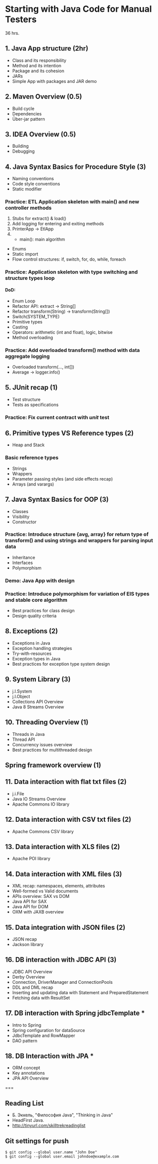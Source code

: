 # Starting with Java Code for Manual Testers
36 hrs.

## 1. Java App structure (2hr)
- Class and its responsibility 
- Method and its intention 
- Package and its cohesion 
- JARs
- Simple App with packages and JAR demo 

## 2. Maven Overview (0.5)
- Build cycle
- Dependencies
- Über-jar pattern

## 3. IDEA Overview (0.5)
- Building
- Debugging

## 4. Java Syntax Basics for Procedure Style (3)
- Naming conventions
- Code style conventions 
- Static modifier

### Practice: ETL Application skeleton with main() and new controller methods 

1. Stubs for extract() & load()
2. Add logging for entering and exiting methods
3. PrinterApp -> EtlApp 
4. * main(): main algorithm
- Enums
- Static import
- Flow control structures: if, switch, for, do, while, foreach

### Practice: Application skeleton with type switching and structure types loop
#### DoD:
- Enum Loop
- Refactor API: extract -> String[]
- Refactor transform(String) -> transform(String[])
- Switch(SYSTEM_TYPE)
- Primitive types
- Casting
- Operators: arithmetic (int and float), logic, bitwise
- Method overloading

### Practice: Add overloaded transform() method with data aggregate logging
- Overloaded transform(..., int[])
- Average -> logger.info()

## 5. JUnit recap (1)
- Test structure
- Tests as specifications

### Practice: Fix current contract with _unit_ test

## 6. Primitive types VS Reference types (2)
- Heap and Stack

### Basic reference types
- Strings 
- Wrappers
- Parameter passing styles (and side effects recap)
- Arrays (and varargs)

## 7. Java Syntax Basics for OOP (3)
- Classes
- Visibility
- Constructor

### Practice: Introduce structure {avg, array} for return type of transform() and using strings and wrappers for parsing input data
- Inheritance 
- Interfaces 
- Polymorphism 

### Demo: Java App with design

### Practice: Introduce polymorphism for variation of EIS types and stable core algorithm
- Best practices for class design 
- Design quality criteria 

## 8. Exceptions (2)
- Exceptions in Java 
- Exception handling strategies
- Try-with-resources
- Exception types in Java
- Best practices for exception type system design 

## 9. System Library (3)
- j.l.System 
- j.l.Object
- Collections API Overview
- Java 8 Streams Overview

## 10. Threading Overview (1)
- Threads in Java 
- Thread API 
- Concurrency issues overview
- Best practices for multithreaded design 

## Spring framework overview (1)

## 11. Data interaction with flat txt files (2)
- j.i.File
- Java IO Streams Overview
- Apache Commons IO library

## 12. Data interaction with CSV txt files (2)
- Apache Commons CSV library

## 13. Data interaction with XLS files (2)
- Apache POI library

## 14. Data interaction with XML files (3)
- XML recap: namespaces, elements, attributes
- Well-formed vs Valid documents
- APIs overview: SAX vs DOM
- Java API for SAX
- Java API for DOM
- OXM with JAXB overview

## 15. Data integration with JSON files (2)
- JSON recap
- Jackson library

## 16. DB interaction with JDBC API (3)
- JDBC API Overview
- Derby Overview
- Connection, DriverManager and ConnectionPools
- DDL and DML recap
- Inserting and updating data with Statement and PreparedStatement
- Fetching data with ResultSet

## 17. DB interaction with Spring jdbcTemplate *
- Intro to Spring
- Spring configuration for dataSource
- JdbcTemplate and RowMapper
- DAO pattern

## 18. DB Interaction with JPA *
- ORM concept 
- Key annotations
- JPA API Overview

===

## Reading List
- Б. Эккель, "Философия Java", "Thinking in Java"
- HeadFirst Java.
- http://tinyurl.com/skilltrekreadinglist

## Git settings for push
```
$ git config --global user.name "John Doe"
$ git config --global user.email johndoe@example.com
```